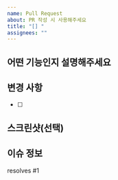 ```yaml
---
name: Pull Request
about: PR 작성 시 사용해주세요
title: "[] "
assignees: ""
---
```


## 어떤 기능인지 설명해주세요

<!-- 어떤 기능에 대한 PR인지 설명해주세요 -->

## 변경 사항

<!-- 기능에 대한 구체적인 변경사항을 작성해주세요 -->

- [ ]

## 스크린샷(선택)

<!-- 눈에 띄는 변경 사항(UI 등)이 있다면 이미지를 첨부해주세요 -->

## 이슈 정보

<!-- PR과 연결할 관련 이슈를 적어주세요 (자동으로 닫히지 않음) -->

resolves #1

